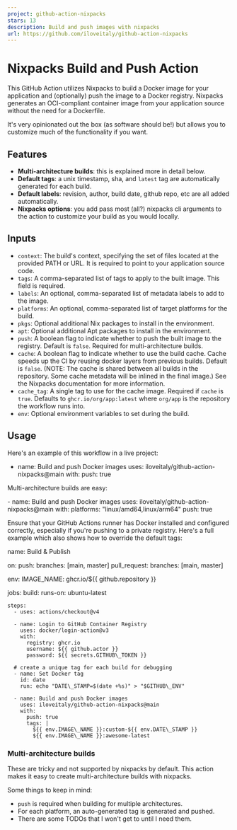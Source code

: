 ```yaml
---
project: github-action-nixpacks
stars: 13
description: Build and push images with nixpacks
url: https://github.com/iloveitaly/github-action-nixpacks
---
```


Nixpacks Build and Push Action
==============================

This GitHub Action utilizes Nixpacks to build a Docker image for your application and (optionally) push the image to a Docker registry. Nixpacks generates an OCI-compliant container image from your application source without the need for a Dockerfile.

It's very opinionated out the box (as software should be!) but allows you to customize much of the functionality if you want.

Features
--------

-   **Multi-architecture builds**: this is explained more in detail below.
-   **Default tags**: a unix timestamp, sha, and `latest` tag are automatically generated for each build.
-   **Default labels**: revision, author, build date, github repo, etc are all added automatically.
-   **Nixpacks options**: you add pass most (all?) nixpacks cli arguments to the action to customize your build as you would locally.

Inputs
------

-   `context`: The build's context, specifying the set of files located at the provided PATH or URL. It is required to point to your application source code.
-   `tags`: A comma-separated list of tags to apply to the built image. This field is required.
-   `labels`: An optional, comma-separated list of metadata labels to add to the image.
-   `platforms`: An optional, comma-separated list of target platforms for the build.
-   `pkgs`: Optional additional Nix packages to install in the environment.
-   `apt`: Optional additional Apt packages to install in the environment.
-   `push`: A boolean flag to indicate whether to push the built image to the registry. Default is `false`. Required for multi-architecture builds.
-   `cache`: A boolean flag to indicate whether to use the build cache. Cache speeds up the CI by reusing docker layers from previous builds. Default is `false`. (NOTE: The cache is shared between all builds in the repository. Some cache metadata will be inlined in the final image.) See the Nixpacks documentation for more information.
-   `cache_tag`: A single tag to use for the cache image. Required if `cache` is `true`. Defaults to `ghcr.io/org/app:latest` where `org/app` is the repository the workflow runs into.
-   `env`: Optional environment variables to set during the build.

Usage
-----

Here's an example of this workflow in a live project:

  - name: Build and push Docker images
    uses: iloveitaly/github-action-nixpacks@main
    with:
      push: true

Multi-architecture builds are easy:

\- name: Build and push Docker images
  uses: iloveitaly/github-action-nixpacks@main
  with:
    platforms: "linux/amd64,linux/arm64"
    push: true

Ensure that your GitHub Actions runner has Docker installed and configured correctly, especially if you're pushing to a private registry. Here's a full example which also shows how to override the default tags:

name: Build & Publish

on:
  push:
    branches: \[main, master\]
  pull\_request:
    branches: \[main, master\]

env:
  IMAGE\_NAME: ghcr.io/${{ github.repository }}

jobs:
  build:
    runs-on: ubuntu-latest

    steps:
      - uses: actions/checkout@v4

      - name: Login to GitHub Container Registry
        uses: docker/login-action@v3
        with:
          registry: ghcr.io
          username: ${{ github.actor }}
          password: ${{ secrets.GITHUB\_TOKEN }}

      # create a unique tag for each build for debugging
      - name: Set Docker tag
        id: date
        run: echo "DATE\_STAMP=$(date +%s)" > "$GITHUB\_ENV"

      - name: Build and push Docker images
        uses: iloveitaly/github-action-nixpacks@main
        with:
          push: true
          tags: |
            ${{ env.IMAGE\_NAME }}:custom-${{ env.DATE\_STAMP }}
            ${{ env.IMAGE\_NAME }}:awesome-latest

### Multi-architecture builds

These are tricky and not supported by nixpacks by default. This action makes it easy to create multi-architecture builds with nixpacks.

Some things to keep in mind:

-   `push` is required when building for multiple architectures.
-   For each platform, an auto-generated tag is generated and pushed.
-   There are some TODOs that I won't get to until I need them.
